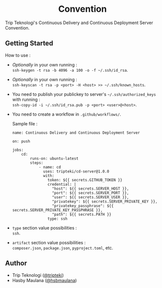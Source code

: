 <h1 align="center">Convention</h1>

Trip Teknologi's Continuous Delivery and Continuous Deployment Server Convention.

Getting Started
---

How to use :

- *Optionally* in your own running :<br />`ssh-keygen -t rsa -b 4096 -a 100 -o -f ~/.ssh/id_rsa`.

- *Optionally* in your own running :<br />`ssh-keyscan -t rsa -p <port> -H <host> >> ~/.ssh/known_hosts`.

- You need to publish your publickey to server's `~/.ssh/authorized_keys` with running :<br />`ssh-copy-id -i ~/.ssh/id_rsa.pub -p <port> <user>@<host>`.

- You need to create a workflow in `.github/workflows/`.

    Sample file :

    ```
    name: Continuous Delivery and Continuous Deployment Server

    on: push

    jobs:
        cd:
            runs-on: ubuntu-latest
            steps:
                - name: cd
                  uses: tripteki/cd-server@1.0.0
                  with:
                    token: ${{ secrets.GITHUB_TOKEN }}
                    credential: |
                      "host": ${{ secrets.SERVER_HOST }},
                      "port": ${{ secrets.SERVER_PORT }},
                      "user": ${{ secrets.SERVER_USER }},
                      "privatekey": ${{ secrets.SERVER_PRIVATE_KEY }},
                      "privatekey_passphrase": ${{ secrets.SERVER_PRIVATE_KEY_PASSPHRASE }},
                      "path": ${{ secrets.PATH }}
                    type: ssh
    ```

- `type` section value possibilities :<br />`ssh`.
- `artifact` section value possibilities :<br />`composer.json`, `package.json`, `pyproject.toml`, etc.

Author
---

- Trip Teknologi ([@tripteki](https://linkedin.com/company/tripteki))
- Hasby Maulana ([@hsbmaulana](https://linkedin.com/in/hsbmaulana))
